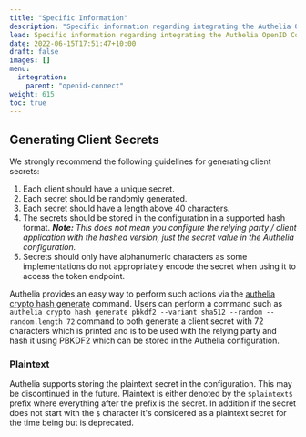 ```yaml
---
title: "Specific Information"
description: "Specific information regarding integrating the Authelia OpenID Connect Provider with an OpenID Connect relying party"
lead: Specific information regarding integrating the Authelia OpenID Connect Provider with an OpenID Connect relying party."
date: 2022-06-15T17:51:47+10:00
draft: false
images: []
menu:
  integration:
    parent: "openid-connect"
weight: 615
toc: true
---
```


## Generating Client Secrets

We strongly recommend the following guidelines for generating client secrets:

1. Each client should have a unique secret.
2. Each secret should be randomly generated.
3. Each secret should have a length above 40 characters.
4. The secrets should be stored in the configuration in a supported hash format. *__Note:__ This does not mean you
   configure the relying party / client application with the hashed version, just the secret value in the Authelia
   configuration.*
5. Secrets should only have alphanumeric characters as some implementations do not appropriately encode the secret
   when using it to access the token endpoint.

Authelia provides an easy way to perform such actions via the [authelia crypto hash generate] command. Users can
perform a command such as `authelia crypto hash generate pbkdf2 --variant sha512 --random --random.length 72` command to
both generate a client secret with 72 characters which is printed and is to be used with the relying party and hash it
using PBKDF2 which can be stored in the Authelia configuration.

[authelia crypto hash generate]: ../../reference/cli/authelia/authelia_crypto_hash_generate.md

### Plaintext

Authelia supports storing the plaintext secret in the configuration. This may be discontinued in the future. Plaintext
is either denoted by the `$plaintext$` prefix where everything after the prefix is the secret. In addition if the secret
does not start with the `$` character it's considered as a plaintext secret for the time being but is deprecated.
